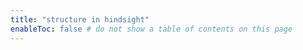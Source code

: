 ```yaml
---
title: "structure in hindsight"
enableToc: false # do not show a table of contents on this page
---
```

